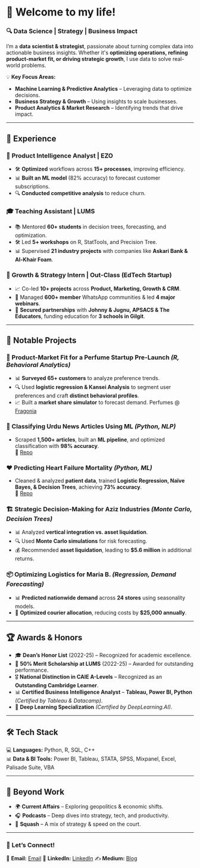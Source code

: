# 👋 Welcome to my life!  

### 🔍 Data Science | Strategy | Business Impact  

I’m a **data scientist & strategist**, passionate about turning complex data into actionable business insights. Whether it's **optimizing operations, refining product-market fit, or driving strategic growth**, I use data to solve real-world problems.  

💡 **Key Focus Areas:**  
- **Machine Learning & Predictive Analytics** – Leveraging data to optimize decisions.  
- **Business Strategy & Growth** – Using insights to scale businesses.  
- **Product Analytics & Market Research** – Identifying trends that drive impact.  

---

## 💼 **Experience**  

### 🔹 **Product Intelligence Analyst | EZO**  
- 🛠 **Optimized** workflows across **15+ processes**, improving efficiency.  
- 📊 **Built an ML model** (82% accuracy) to forecast customer subscriptions.  
- 🔍 **Conducted competitive analysis** to reduce churn.  

### 🎓 **Teaching Assistant | LUMS**  
- 📚 Mentored **60+ students** in decision trees, forecasting, and optimization.  
- 🛠 Led **5+ workshops** on R, StatTools, and Precision Tree.  
- 📊 Supervised **21 industry projects** with companies like **Askari Bank & Al-Khair Foam**.  

### 🚀 **Growth & Strategy Intern | Out-Class (EdTech Startup)**  
- 📈 Co-led **10+ projects** across **Product, Marketing, Growth & CRM**.  
- 📢 Managed **600+ member** WhatsApp communities & led **4 major webinars**.  
- 🤝 **Secured partnerships** with **Johnny & Jugnu, APSACS & The Educators**, funding education for **3 schools in Gilgit**.  

---

## 🚀 **Notable Projects**  

### 🌿 Product-Market Fit for a Perfume Startup Pre-Launch *(R, Behavioral Analytics)*  
- 📊 **Surveyed 65+ customers** to analyze preference trends.  
- 🔍 Used **logistic regression & Kansei Analysis** to segment user preferences and craft **distinct behavioral profiles**.  
- 📈 Built a **market share simulator** to forecast demand. Perfumes @ [Fragonia](https://fragonia.com.pk/)

### 📰 Classifying Urdu News Articles Using ML *(Python, NLP)*  
- Scraped **1,500+ articles**, built an **ML pipeline**, and optimized classification with **98% accuracy**.  
🔗 [Repo](https://github.com/NightFuryAnalytics/multi-text-classification)

### ❤️ Predicting Heart Failure Mortality *(Python, ML)*  
- Cleaned & analyzed **patient data**, trained **Logistic Regression, Naïve Bayes, & Decision Trees**, achieving **73% accuracy**.  
🔗 [Repo](https://github.com/NightFuryAnalytics/heart_failure)  

### 🏗 Strategic Decision-Making for Aziz Industries *(Monte Carlo, Decision Trees)*  
- 📊 Analyzed **vertical integration vs. asset liquidation**.  
- 🔍 Used **Monte Carlo simulations** for risk forecasting.  
- 💰 Recommended **asset liquidation**, leading to **$5.6 million** in additional returns.  

### 📦 Optimizing Logistics for Maria B. *(Regression, Demand Forecasting)*  
- 📊 **Predicted nationwide demand** across **24 stores** using seasonality models.  
- 🚚 **Optimized courier allocation**, reducing costs by **$25,000 annually**.  

---
## 🏆 **Awards & Honors**  
- 🎓 **Dean’s Honor List** (2022-25) – Recognized for academic excellence.  
- 🏅 **50% Merit Scholarship at LUMS** (2022-25) – Awarded for outstanding performance.  
- 🎖 **National Distinction in CAIE A-Levels** – Recognized as an **Outstanding Cambridge Learner**.  
- 📊 **Certified Business Intelligence Analyst** – **Tableau, Power BI, Python** *(Certified by Tableau & Datacamp)*.  
- 🤖 **Deep Learning Specialization** *(Certified by DeepLearning.AI)*.  

---

## 🛠 **Tech Stack**  
💻 **Languages:** Python, R, SQL, C++  
📊 **Data & BI Tools:** Power BI, Tableau, STATA, SPSS, Mixpanel, Excel, Palisade Suite, VBA 

---

## 🌱 **Beyond Work**  
- 🌍 **Current Affairs** – Exploring geopolitics & economic shifts.  
- 🎧 **Podcasts** – Deep dives into strategy, tech, and productivity.  
- 🏸 **Squash** – A mix of strategy & speed on the court.  

---

### 🔗 **Let’s Connect!**  
📩 **Email:** [Email](mailto:rayank440@outlook.com)
🔗 **LinkedIn:** [LinkedIn](https://www.linkedin.com/in/rayankhan3/)
✍️ **Medium:** [Blog](https://medium.com/@rayank880)


